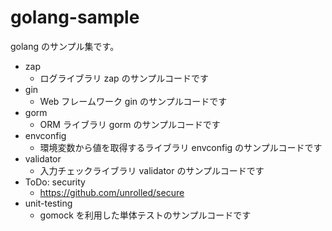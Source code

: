 # golang-sample

golang のサンプル集です。

- zap
  - ログライブラリ zap のサンプルコードです
- gin
  - Web フレームワーク gin のサンプルコードです
- gorm
  - ORM ライブラリ gorm のサンプルコードです
- envconfig
  - 環境変数から値を取得するライブラリ envconfig のサンプルコードです
- validator
  - 入力チェックライブラリ validator のサンプルコードです
- ToDo: security
  - https://github.com/unrolled/secure
- unit-testing
  - gomock を利用した単体テストのサンプルコードです